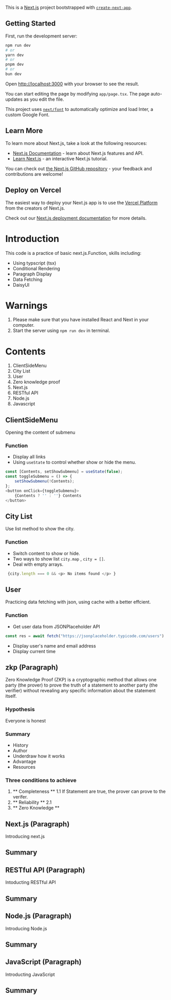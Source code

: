 This is a [Next.js](https://nextjs.org/) project bootstrapped with [`create-next-app`](https://github.com/vercel/next.js/tree/canary/packages/create-next-app).

## Getting Started

First, run the development server:

```bash
npm run dev
# or
yarn dev
# or
pnpm dev
# or
bun dev
```

Open [http://localhost:3000](http://localhost:3000) with your browser to see the result.

You can start editing the page by modifying `app/page.tsx`. The page auto-updates as you edit the file.

This project uses [`next/font`](https://nextjs.org/docs/basic-features/font-optimization) to automatically optimize and load Inter, a custom Google Font.

## Learn More

To learn more about Next.js, take a look at the following resources:

- [Next.js Documentation](https://nextjs.org/docs) - learn about Next.js features and API.
- [Learn Next.js](https://nextjs.org/learn) - an interactive Next.js tutorial.

You can check out [the Next.js GitHub repository](https://github.com/vercel/next.js/) - your feedback and contributions are welcome!

## Deploy on Vercel

The easiest way to deploy your Next.js app is to use the [Vercel Platform](https://vercel.com/new?utm_medium=default-template&filter=next.js&utm_source=create-next-app&utm_campaign=create-next-app-readme) from the creators of Next.js.

Check out our [Next.js deployment documentation](https://nextjs.org/docs/deployment) for more details.


# Introduction
This code is a practice of basic next.js.Function, skills including:
- Using typscript (tsx)
- Conditional Rendering 
- Paragraph Display
- Data Fetching
- DaisyUI

# Warnings 
 1. Please make sure that you have installed React and Next in your computer.
 2. Start the server using `npm run dev` in terminal.

# Contents
 1. ClientSideMenu
 2. City List
 3. User
 4. Zero knowledge proof
 5. Next.js
 6. RESTful API
 7. Node.js
 8. Javascript

## ClientSideMenu
Opening the content of submenu
### Function
- Display all links
- Using `useState` to control whether show or hide the menu.
``` typescript
const [Contents, setShowSubmenu] = useState(false);
const toggleSubmenu = () => {
    setShowSubmenu(!Contents);
};
<button onClick={toggleSubmenu}>
    {Contents ? '' : ''} Contents
</button>
```

##  City List 
Use list method to show the city.
### Function
- Switch content to show or hide.
- Two ways to show list `city.map` , `city = []`.
- Deal with empty arrays.
``` typescript
 {city.length === 0 && <p> No items found </p> }
```

## User 
Practicing data fetching with json, using cache with a better effcient.
### Function
- Get user data from JSONPlaceholder API   
``` typescript
const res = await fetch("https://jsonplaceholder.typicode.com/users")
```
- Display user's name and email address
- Display current time

## zkp (Paragraph)
Zero Knowledge Proof (ZKP) is a cryptographic method that allows one party (the prover) to prove the truth of a statement to another party (the verifier) without revealing any specific information about the statement itself.
### Hypothesis
Everyone is honest
### Summary
- History
- Author
- Underdraw how it works
- Advantage
- Resources
### Three conditions to achieve
1. ** Completeness **
    1.1 If Statement are true, the prover can prove to the verifer.
2. ** Reliability **
    2.1
3. ** Zero Knowledge **

## Next.js (Paragraph)
Introducing next.js
## Summary


## RESTful API (Paragraph)
Intoducting RESTful API
## Summary

## Node.js (Paragraph)
Introducing Node.js 
## Summary

## JavaScript (Paragraph)
Introducting JavaScript
## Summary
